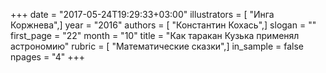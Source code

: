 +++
date = "2017-05-24T19:29:33+03:00"
illustrators = [ "Инга Коржнева",]
year = "2016"
authors = [ "Константин Кохась",]
slogan = ""
first_page = "22"
month = "10"
title = "Как таракан Кузька применял астрономию"
rubric = [ "Математические сказки",]
in_sample = false
npages = "4"
+++
